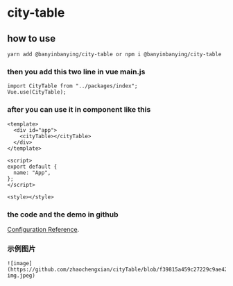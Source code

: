 # city-table

## how to use

```
yarn add @banyinbanying/city-table or npm i @banyinbanying/city-table
```

### then you add this two line in vue main.js

```
import CityTable from "../packages/index";
Vue.use(CityTable);
```

### after you can use it in component like this

```
<template>
  <div id="app">
    <cityTable></cityTable>
  </div>
</template>

<script>
export default {
  name: "App",
};
</script>

<style></style>

```

### the code and the demo in github

[Configuration Reference](https://github.com/zhaochengxian/cityTable).

### 示例图片

```
![image](https://github.com/zhaochengxian/cityTable/blob/f39815a459c27229c9ae424efc5ce86e8264dc3b/examples/assets/demo-img.jpeg)
```
